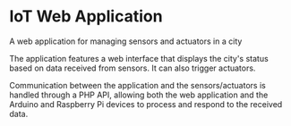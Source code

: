 # IoT Web Application
A web application for managing sensors and actuators in a city

The application features a web interface that displays the city's status based on data received from sensors. It can also trigger actuators.

Communication between the application and the sensors/actuators is handled through a PHP API, allowing both the web application and the Arduino and Raspberry Pi devices to process and respond to the received data.
